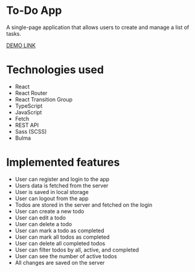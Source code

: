 # To-Do App
A single-page application that allows users to create and manage a list of tasks.

[DEMO LINK](https://vitalii-babiienko.github.io/todo-app/)

# Technologies used

- React
- React Router
- React Transition Group
- TypeScript
- JavaScript
- Fetch
- REST API
- Sass (SCSS)
- Bulma

# Implemented features

- User can register and login to the app
- Users data is fetched from the server
- User is saved in local storage
- User can logout from the app
- Todos are stored in the server and fetched on the login
- User can create a new todo
- User can edit a todo
- User can delete a todo
- User can mark a todo as completed
- User can mark all todos as completed
- User can delete all completed todos
- User can filter todos by all, active, and completed
- User can see the number of active todos
- All changes are saved on the server
